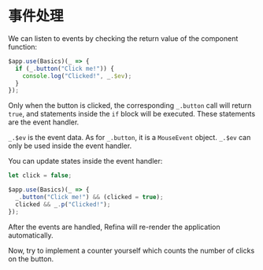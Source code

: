 # 事件处理

We can listen to events by checking the return value of the component function:

```ts {2-4}
$app.use(Basics)(_ => {
  if (_.button("Click me!")) {
    console.log("Clicked!", _.$ev);
  }
});
```

Only when the button is clicked, the corresponding `_.button` call will return `true`, and statements inside the `if` block will be executed. These statements are the event handler.

`_.$ev` is the event data. As for `_.button`, it is a `MouseEvent` object. `_.$ev` can only be used inside the event handler.

You can update states inside the event handler:

```ts {4}
let click = false;

$app.use(Basics)(_ => {
  _.button("Click me!") && (clicked = true);
  clicked && _.p("Clicked!");
});
```

<!--

:::warning Do not update states outside the event handler.

The following code will cause undefined behavior:

```ts
let n = 0;
$app(_ => {
  n++;
});
```

`n` will be incremented every time the view function is called, which is not predictable.

:::

-->

After the events are handled, Refina will re-render the application automatically.

Now, try to implement a counter yourself which counts the number of clicks on the button.
